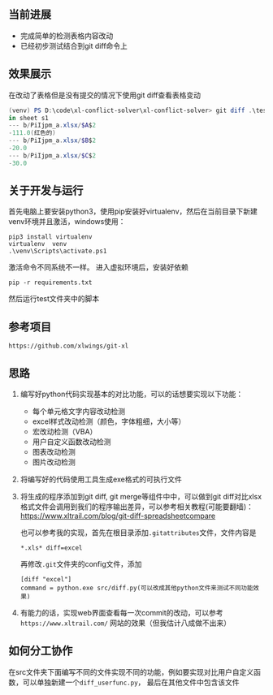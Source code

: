 ## 当前进展

- 完成简单的检测表格内容改动
- 已经初步测试结合到git diff命令上
## 效果展示
在改动了表格但是没有提交的情况下使用git diff查看表格变动
```powershell
(venv) PS D:\code\xl-conflict-solver\xl-conflict-solver> git diff .\test\a.xlsx
in sheet s1
--- b/PiIjpm_a.xlsx/$A$2
-111.0(红色的)
--- b/PiIjpm_a.xlsx/$B$2
-20.0
--- b/PiIjpm_a.xlsx/$C$2
-30.0
```

## 关于开发与运行
首先电脑上要安装python3，使用pip安装好virtualenv，然后在当前目录下新建venv环境并且激活，windows使用：
```
pip3 install virtualenv
virtualenv  venv
.\venv\Scripts\activate.ps1
```
激活命令不同系统不一样。
进入虚拟环境后，安装好依赖
```
pip -r requirements.txt
```
然后运行test文件夹中的脚本

## 参考项目
```
https://github.com/xlwings/git-xl
```

## 思路
1. 编写好python代码实现基本的对比功能，可以的话想要实现以下功能：
    - 每个单元格文字内容改动检测
    - excel样式改动检测（颜色，字体粗细，大小等）
    - 宏改动检测（VBA）
    - 用户自定义函数改动检测
    - 图表改动检测
    - 图片改动检测

2. 将编写好的代码使用工具生成exe格式的可执行文件
3. 将生成的程序添加到git diff, git merge等组件中中，可以做到git diff对比xlsx格式文件会调用到我们的程序输出差异，可以参考相关教程(可能要翻墙)：https://www.xltrail.com/blog/git-diff-spreadsheetcompare

    也可以参考我的实现，首先在根目录添加`.gitattributes`文件，文件内容是
    ```
    *.xls* diff=excel
    ```
    再修改`.git`文件夹的config文件，添加
    ```
    [diff "excel"]
    command = python.exe src/diff.py(可以改成其他python文件来测试不同功能效果)
    ```

4. 有能力的话，实现web界面查看每一次commit的改动，可以参考 `https://www.xltrail.com/` 网站的效果（但我估计八成做不出来）

## 如何分工协作
在src文件夹下面编写不同的文件实现不同的功能，例如要实现对比用户自定义函数，可以单独新建一个`diff_userfunc.py`， 最后在其他文件中包含该文件






